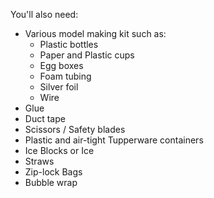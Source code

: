 You'll also need:

- Various model making kit such as:
  - Plastic bottles
  - Paper and Plastic cups
  - Egg boxes
  - Foam tubing
  - Silver foil
  - Wire
- Glue
- Duct tape
- Scissors / Safety blades
- Plastic and air-tight Tupperware containers
- Ice Blocks or Ice
- Straws
- Zip-lock Bags
- Bubble wrap
